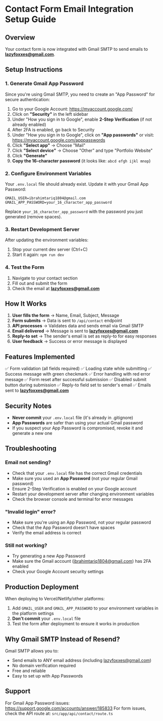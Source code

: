 # Contact Form Email Integration Setup Guide

## Overview
Your contact form is now integrated with Gmail SMTP to send emails to **lazyfoxxes@gmail.com**.

## Setup Instructions

### 1. Generate Gmail App Password

Since you're using Gmail SMTP, you need to create an "App Password" for secure authentication:

1. Go to your Google Account: https://myaccount.google.com/
2. Click on **"Security"** in the left sidebar
3. Under "How you sign in to Google", enable **2-Step Verification** (if not already enabled)
4. After 2FA is enabled, go back to Security
5. Under "How you sign in to Google", click on **"App passwords"** or visit: https://myaccount.google.com/apppasswords
6. Click **"Select app"** → Choose "Mail"
7. Click **"Select device"** → Choose "Other" and type "Portfolio Website"
8. Click **"Generate"**
9. **Copy the 16-character password** (it looks like: `abcd efgh ijkl mnop`)

### 2. Configure Environment Variables

Your `.env.local` file should already exist. Update it with your Gmail App Password:

```
GMAIL_USER=ibrahimtariq1804@gmail.com
GMAIL_APP_PASSWORD=your_16_character_app_password
```

Replace `your_16_character_app_password` with the password you just generated (remove spaces).

### 3. Restart Development Server

After updating the environment variables:
1. Stop your current dev server (Ctrl+C)
2. Start it again: `npm run dev`

### 4. Test the Form

1. Navigate to your contact section
2. Fill out and submit the form
3. Check the email at **lazyfoxxes@gmail.com**

## How It Works

1. **User fills the form** → Name, Email, Subject, Message
2. **Form submits** → Data is sent to `/api/contact` endpoint
3. **API processes** → Validates data and sends email via Gmail SMTP
4. **Email delivered** → Message is sent to **lazyfoxxes@gmail.com**
5. **Reply-to set** → The sender's email is set as reply-to for easy responses
6. **User feedback** → Success or error message is displayed

## Features Implemented

✅ Form validation (all fields required)
✅ Loading state while submitting
✅ Success message with green checkmark
✅ Error handling with red error message
✅ Form reset after successful submission
✅ Disabled submit button during submission
✅ Reply-to field set to sender's email
✅ Emails sent to **lazyfoxxes@gmail.com**

## Security Notes

- **Never commit** your `.env.local` file (it's already in .gitignore)
- **App Passwords** are safer than using your actual Gmail password
- If you suspect your App Password is compromised, revoke it and generate a new one

## Troubleshooting

### Email not sending?
- Check that your `.env.local` file has the correct Gmail credentials
- Make sure you used an **App Password** (not your regular Gmail password)
- Ensure 2-Step Verification is enabled on your Google account
- Restart your development server after changing environment variables
- Check the browser console and terminal for error messages

### "Invalid login" error?
- Make sure you're using an App Password, not your regular password
- Check that the App Password doesn't have spaces
- Verify the email address is correct

### Still not working?
- Try generating a new App Password
- Make sure the Gmail account (ibrahimtariq1804@gmail.com) has 2FA enabled
- Check your Google Account security settings

## Production Deployment

When deploying to Vercel/Netlify/other platforms:
1. Add `GMAIL_USER` and `GMAIL_APP_PASSWORD` to your environment variables in the platform settings
2. **Don't commit** your `.env.local` file
3. Test the form after deployment to ensure it works in production

## Why Gmail SMTP Instead of Resend?

Gmail SMTP allows you to:
- Send emails to ANY email address (including lazyfoxxes@gmail.com)
- No domain verification required
- Free and reliable
- Easy to set up with App Passwords

## Support

For Gmail App Password issues: https://support.google.com/accounts/answer/185833
For form issues, check the API route at: `src/app/api/contact/route.ts`